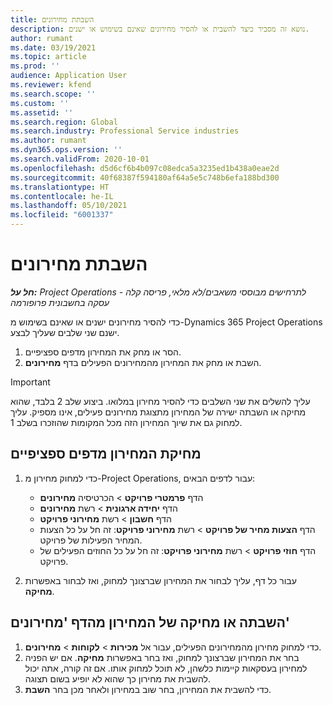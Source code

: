 ```yaml
---
title: השבתת מחירונים
description: נושא זה מסביר כיצד להשבית או להסיר מחירונים שאינם בשימוש או ישנים.
author: rumant
ms.date: 03/19/2021
ms.topic: article
ms.prod: ''
audience: Application User
ms.reviewer: kfend
ms.search.scope: ''
ms.custom: ''
ms.assetid: ''
ms.search.region: Global
ms.search.industry: Professional Service industries
ms.author: rumant
ms.dyn365.ops.version: ''
ms.search.validFrom: 2020-10-01
ms.openlocfilehash: d5d6cf6b4b097c08edca5a3235ed1b438a0eae2d
ms.sourcegitcommit: 40f68387f594180af64a5e5c748b6efa188bd300
ms.translationtype: HT
ms.contentlocale: he-IL
ms.lasthandoff: 05/10/2021
ms.locfileid: "6001337"
---
```

# <a name="deactivate-price-lists"></a>השבתת מחירונים 

_**חל על:** Project Operations לתרחישים מבוססי משאבים/לא מלאי, פריסה קלה - עסקה בחשבונית פרופורמה_

כדי להסיר מחירונים ישנים או שאינם בשימוש מ-Dynamics 365 Project Operations ישנם שני שלבים שעליך לבצע. 

1. הסר או מחק את המחירון מדפים ספציפיים.
2. השבת או מחק את המחירון מהמחירונים הפעילים בדף **מחירונים**.

>[!IMPORTANT]
> עליך להשלים את שני השלבים כדי להסיר מחירון במלואו. ביצוע שלב 2 בלבד, שהוא מחיקה או השבתה ישירה של המחירון מתצוגת מחירונים פעילים, אינו מספיק. עליך למחוק גם את שיוך המחירון הזה מכל המקומות שהוזכרו בשלב 1.

## <a name="delete-the-price-list-from-specific-pages"></a>מחיקת המחירון מדפים ספציפיים
1. כדי למחוק מחירון מ-Project Operations, עבור לדפים הבאים:  

      - הדף **פרמטרי פרויקט** > הכרטיסיה **מחירונים**
      - הדף **יחידה ארגונית** > רשת **מחירונים**
      - הדף **חשבון** > רשת **מחירוני פרויקט**
      - הדף **הצעות מחיר של פרויקט** > רשת **מחירוני פרויקט**: זה חל על כל הצעות המחיר הפעילות של פרויקט.
      - הדף **חוזי פרויקט** > רשת **מחירוני פרויקט**: זה חל על כל החוזים הפעילים של פרויקט.

 2. עבור כל דף, עליך לבחור את המחירון שברצונך למחוק, ואז לבחור באפשרות **מחיקה**. 
 
## <a name="delete-or-deactivate-the-price-list-from-the-price-lists-page"></a>השבתה או מחיקה של המחירון מהדף 'מחירונים'
 
1. כדי למחוק מחירון מהמחירונים הפעילים, עבור אל **מכירות** > **לקוחות** > **מחירונים**. 
2. בחר את המחירון שברצונך למחוק, ואז בחר באפשרות **מחיקה**. אם יש הפניה למחירון בעסקאות קיימות כלשהן, לא תוכל למחוק אותו. אם זה קורה, אתה יכול להשבית את מחירון כך שהוא לא יופיע בשום תצוגה. 
3. כדי להשבית את המחירון, בחר שוב במחירון ולאחר מכן בחר **השבת**.   
